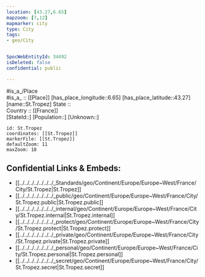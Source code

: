 ```yaml
---
location: [43.27,6.65] 
mapzoom: [7,12] 
mapmarker: city 
type: City
tags:
- geo/City


SpocWebEntityId: 34492
isDeleted: false
confidential: public

---
```

#is_a_/Place  
#is_a_ :: [[Place]] 
[has_place_longitude::6.65] 
[has_place_latitude::43.27] 
[name::St.Tropez] 
State ::  
Country :: [[France]]  
[StateId::] 
[Population::] 
[Unknown::] 


```leaflet
id: St.Tropez
coordinates: [[St.Tropez]] 
markerFile: [[St.Tropez]] 
defaultZoom: 11 
maxZoom: 18
```


## Confidential Links & Embeds: 
- [[../../../../../../../_Standards/geo/Continent/Europe/Europe~West/France/City/St.Tropez|St.Tropez]] 
- [[../../../../../../../_public/geo/Continent/Europe/Europe~West/France/City/St.Tropez.public|St.Tropez.public]] 
- [[../../../../../../../_internal/geo/Continent/Europe/Europe~West/France/City/St.Tropez.internal|St.Tropez.internal]] 
- [[../../../../../../../_protect/geo/Continent/Europe/Europe~West/France/City/St.Tropez.protect|St.Tropez.protect]] 
- [[../../../../../../../_private/geo/Continent/Europe/Europe~West/France/City/St.Tropez.private|St.Tropez.private]] 
- [[../../../../../../../_personal/geo/Continent/Europe/Europe~West/France/City/St.Tropez.personal|St.Tropez.personal]] 
- [[../../../../../../../_secret/geo/Continent/Europe/Europe~West/France/City/St.Tropez.secret|St.Tropez.secret]] 
